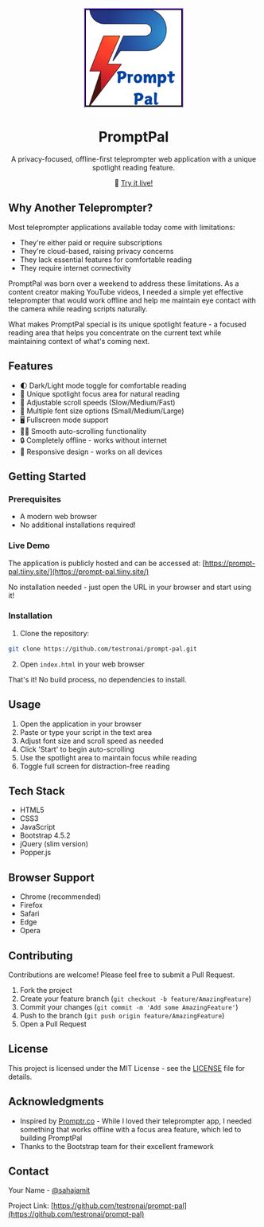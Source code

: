 <p align="center">
  <img src="logo.png" alt="PromptPal Logo" width="200"/>
</p>

<h1 align="center">PromptPal</h1>

<p align="center">
  A privacy-focused, offline-first teleprompter web application with a unique spotlight reading feature.
</p>

<p align="center">
  🚀 <a href="https://prompt-pal.tiiny.site/">Try it live!</a>
</p>

## Why Another Teleprompter?

Most teleprompter applications available today come with limitations:
- They're either paid or require subscriptions
- They're cloud-based, raising privacy concerns
- They lack essential features for comfortable reading
- They require internet connectivity

PromptPal was born over a weekend to address these limitations. As a content creator making YouTube videos, I needed a simple yet effective teleprompter that would work offline and help me maintain eye contact with the camera while reading scripts naturally.

What makes PromptPal special is its unique spotlight feature - a focused reading area that helps you concentrate on the current text while maintaining context of what's coming next.

## Features

- 🌓 Dark/Light mode toggle for comfortable reading
- 🎯 Unique spotlight focus area for natural reading
- 🔄 Adjustable scroll speeds (Slow/Medium/Fast)
- 📝 Multiple font size options (Small/Medium/Large)
- 🖥️ Fullscreen mode support
- 🏃‍♂️ Smooth auto-scrolling functionality
- 🔒 Completely offline - works without internet
- 📱 Responsive design - works on all devices

## Getting Started

### Prerequisites

- A modern web browser
- No additional installations required!

### Live Demo

The application is publicly hosted and can be accessed at:
[https://prompt-pal.tiiny.site/](https://prompt-pal.tiiny.site/)

No installation needed - just open the URL in your browser and start using it!

### Installation

1. Clone the repository:

```bash
git clone https://github.com/testronai/prompt-pal.git
```

2. Open `index.html` in your web browser

That's it! No build process, no dependencies to install.

## Usage

1. Open the application in your browser
2. Paste or type your script in the text area
3. Adjust font size and scroll speed as needed
4. Click 'Start' to begin auto-scrolling
5. Use the spotlight area to maintain focus while reading
6. Toggle full screen for distraction-free reading

## Tech Stack

- HTML5
- CSS3
- JavaScript
- Bootstrap 4.5.2
- jQuery (slim version)
- Popper.js

## Browser Support

- Chrome (recommended)
- Firefox
- Safari
- Edge
- Opera

## Contributing

Contributions are welcome! Please feel free to submit a Pull Request.

1. Fork the project
2. Create your feature branch (`git checkout -b feature/AmazingFeature`)
3. Commit your changes (`git commit -m 'Add some AmazingFeature'`)
4. Push to the branch (`git push origin feature/AmazingFeature`)
5. Open a Pull Request

## License

This project is licensed under the MIT License - see the [LICENSE](LICENSE) file for details.

## Acknowledgments

- Inspired by [Promptr.co](https://promptr.co/) - While I loved their teleprompter app, I needed something that works offline with a focus area feature, which led to building PromptPal
- Thanks to the Bootstrap team for their excellent framework

## Contact

Your Name - [@sahajamit](https://twitter.com/@sahajamit)

Project Link: [https://github.com/testronai/prompt-pal](https://github.com/testronai/prompt-pal)
